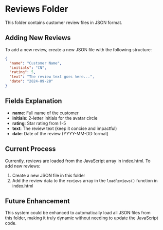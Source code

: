 # Reviews Folder

This folder contains customer review files in JSON format.

## Adding New Reviews

To add a new review, create a new JSON file with the following structure:

```json
{
  "name": "Customer Name",
  "initials": "CN",
  "rating": 5,
  "text": "The review text goes here...",
  "date": "2024-09-28"
}
```

## Fields Explanation

- **name**: Full name of the customer
- **initials**: 2-letter initials for the avatar circle
- **rating**: Star rating from 1-5
- **text**: The review text (keep it concise and impactful)
- **date**: Date of the review (YYYY-MM-DD format)

## Current Process

Currently, reviews are loaded from the JavaScript array in index.html. To add new reviews:

1. Create a new JSON file in this folder
2. Add the review data to the `reviews` array in the `loadReviews()` function in index.html

## Future Enhancement

This system could be enhanced to automatically load all JSON files from this folder, making it truly dynamic without needing to update the JavaScript code.
